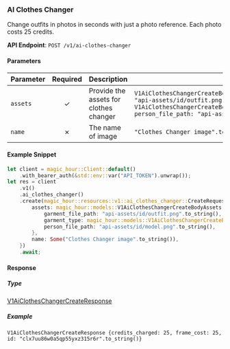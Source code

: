 
### AI Clothes Changer <a name="create"></a>

Change outfits in photos in seconds with just a photo reference. Each photo costs 25 credits.

**API Endpoint**: `POST /v1/ai-clothes-changer`

#### Parameters

| Parameter | Required | Description | Example |
|-----------|:--------:|-------------|--------|
| `assets` | ✓ | Provide the assets for clothes changer | `V1AiClothesChangerCreateBodyAssets {garment_file_path: "api-assets/id/outfit.png".to_string(), garment_type: V1AiClothesChangerCreateBodyAssetsGarmentTypeEnum::Dresses, person_file_path: "api-assets/id/model.png".to_string()}` |
| `name` | ✗ | The name of image | `"Clothes Changer image".to_string()` |

#### Example Snippet

```rust
let client = magic_hour::Client::default()
    .with_bearer_auth(&std::env::var("API_TOKEN").unwrap());
let res = client
    .v1()
    .ai_clothes_changer()
    .create(magic_hour::resources::v1::ai_clothes_changer::CreateRequest {
        assets: magic_hour::models::V1AiClothesChangerCreateBodyAssets {
            garment_file_path: "api-assets/id/outfit.png".to_string(),
            garment_type: magic_hour::models::V1AiClothesChangerCreateBodyAssetsGarmentTypeEnum::Dresses,
            person_file_path: "api-assets/id/model.png".to_string(),
        },
        name: Some("Clothes Changer image".to_string()),
    })
    .await;
```

#### Response

##### Type
[V1AiClothesChangerCreateResponse](/src/models/v1_ai_clothes_changer_create_response.rs)

##### Example
`V1AiClothesChangerCreateResponse {credits_charged: 25, frame_cost: 25, id: "clx7uu86w0a5qp55yxz315r6r".to_string()}`
